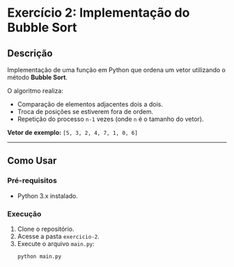 # Exercício 2: Implementação do Bubble Sort

## Descrição
Implementação de uma função em Python que ordena um vetor utilizando o método **Bubble Sort**.

O algoritmo realiza:
- Comparação de elementos adjacentes dois a dois.
- Troca de posições se estiverem fora de ordem.
- Repetição do processo `n-1` vezes (onde `n` é o tamanho do vetor).

**Vetor de exemplo:**
`[5, 3, 2, 4, 7, 1, 0, 6]`

---

## Como Usar

### Pré-requisitos
- Python 3.x instalado.

### Execução
1. Clone o repositório.
2. Acesse a pasta `exercicio-2`.
3. Execute o arquivo `main.py`:
   ```bash
   python main.py